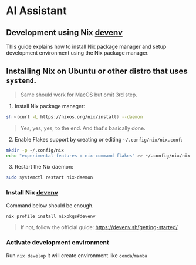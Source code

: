 # AI Assistant

## Development using Nix [devenv](https://devenv.sh/)

This guide explains how to install Nix package manager and setup development environment using the Nix package manager.

## Installing Nix on Ubuntu or other distro that uses `systemd`.

> Same should work for MacOS but omit 3rd step.

1. Install Nix package manager:
```bash
sh <(curl -L https://nixos.org/nix/install) --daemon
```
> Yes, yes, yes, to the end. And that's basically done.

2. Enable Flakes support by creating or editing `~/.config/nix/nix.conf`:
```bash
mkdir -p ~/.config/nix
echo "experimental-features = nix-command flakes" >> ~/.config/nix/nix.conf
```

3. Restart the Nix daemon:
```bash
sudo systemctl restart nix-daemon
```

### Install Nix [devenv](https://devenv.sh/)

Command below should be enough.
```bash
nix profile install nixpkgs#devenv
```

> If not, follow the official guide: https://devenv.sh/getting-started/

### Activate development environment
Run `nix develop` it will create environment like `conda`/`mamba`


